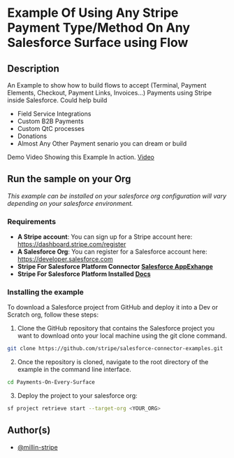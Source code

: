 # Example Of Using Any Stripe Payment Type/Method On Any Salesforce Surface using Flow

## Description
An Example to show how to build flows to accept (Terminal, Payment Elements, Checkout, Payment Links, Invoices...) Payments using Stripe inside Salesforce. 
Could help build 
- Field Service Integrations
- Custom B2B Payments
- Custom QtC processes
- Donations
- Almost Any Other Payment senario you can dream or build

Demo Video Showing this Example In action. 
[Video]([https://drive.google.com/file/d/1Q8JI_1bM4edp3HOXhmv_Yg_3Sb_SiOsH/view?usp=share_link](https://youtu.be/V65XTpNRa9Q))

## Run the sample on your Org

_This example can be installed on your salesforce org
configuration will vary depending on your salesforce environment._

### Requirements

- **A Stripe account**: You can sign up for a Stripe account here: https://dashboard.stripe.com/register
- **A Salesforce Org**: You can register for a Salesforce account here: https://developer.salesforce.com
- **Stripe For Salesforce Platform Connector [Salesforce AppExhange](https://appexchange.salesforce.com/appxListingDetail?listingId=4dff0f8e-0b10-47c2-a3a3-f3905e7f7927)**
- **Stripe For Salesforce Platform Installed [Docs](https://site-admin.stripe.com/docs/plugins/stripe-connector-for-salesforce/installation-guide)**

### Installing the example

To download a Salesforce project from GitHub and deploy it into a Dev or Scratch org, follow these steps:

1. Clone the GitHub repository that contains the Salesforce project you want to download onto your local machine using the git clone command. 
```sh
git clone https://github.com/stripe/salesforce-connector-examples.git
```

2. Once the repository is cloned, navigate to the root directory of the example in the command line interface.
```sh
cd Payments-On-Every-Surface
```

3. Deploy the project to your salesforce org:
```sh
sf project retrieve start --target-org <YOUR_ORG>
```

## Author(s)

- [@millin-stripe](https://github.com/millin-stripe)
